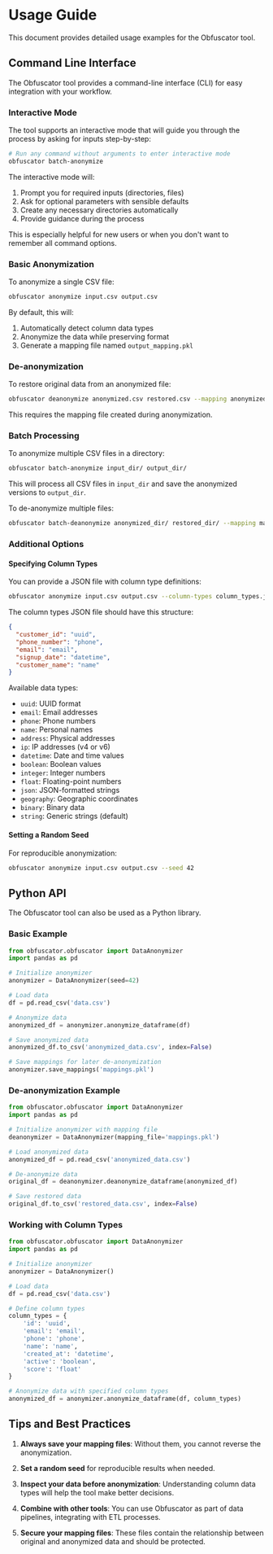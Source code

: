 # Usage Guide

This document provides detailed usage examples for the Obfuscator tool.

## Command Line Interface

The Obfuscator tool provides a command-line interface (CLI) for easy integration with your workflow.

### Interactive Mode

The tool supports an interactive mode that will guide you through the process by asking for inputs step-by-step:

```bash
# Run any command without arguments to enter interactive mode
obfuscator batch-anonymize
```

The interactive mode will:
1. Prompt you for required inputs (directories, files)
2. Ask for optional parameters with sensible defaults
3. Create any necessary directories automatically
4. Provide guidance during the process

This is especially helpful for new users or when you don't want to remember all command options.

### Basic Anonymization

To anonymize a single CSV file:

```bash
obfuscator anonymize input.csv output.csv
```

By default, this will:
1. Automatically detect column data types
2. Anonymize the data while preserving format
3. Generate a mapping file named `output_mapping.pkl`

### De-anonymization

To restore original data from an anonymized file:

```bash
obfuscator deanonymize anonymized.csv restored.csv --mapping anonymized_mapping.pkl
```

This requires the mapping file created during anonymization.

### Batch Processing

To anonymize multiple CSV files in a directory:

```bash
obfuscator batch-anonymize input_dir/ output_dir/
```

This will process all CSV files in `input_dir` and save the anonymized versions to `output_dir`.

To de-anonymize multiple files:

```bash
obfuscator batch-deanonymize anonymized_dir/ restored_dir/ --mapping mapping.pkl
```

### Additional Options

#### Specifying Column Types

You can provide a JSON file with column type definitions:

```bash
obfuscator anonymize input.csv output.csv --column-types column_types.json
```

The column types JSON file should have this structure:

```json
{
  "customer_id": "uuid",
  "phone_number": "phone",
  "email": "email",
  "signup_date": "datetime",
  "customer_name": "name"
}
```

Available data types:
- `uuid`: UUID format
- `email`: Email addresses
- `phone`: Phone numbers
- `name`: Personal names
- `address`: Physical addresses
- `ip`: IP addresses (v4 or v6)
- `datetime`: Date and time values
- `boolean`: Boolean values
- `integer`: Integer numbers
- `float`: Floating-point numbers
- `json`: JSON-formatted strings
- `geography`: Geographic coordinates
- `binary`: Binary data
- `string`: Generic strings (default)

#### Setting a Random Seed

For reproducible anonymization:

```bash
obfuscator anonymize input.csv output.csv --seed 42
```

## Python API

The Obfuscator tool can also be used as a Python library.

### Basic Example

```python
from obfuscator.obfuscator import DataAnonymizer
import pandas as pd

# Initialize anonymizer
anonymizer = DataAnonymizer(seed=42)

# Load data
df = pd.read_csv('data.csv')

# Anonymize data
anonymized_df = anonymizer.anonymize_dataframe(df)

# Save anonymized data
anonymized_df.to_csv('anonymized_data.csv', index=False)

# Save mappings for later de-anonymization
anonymizer.save_mappings('mappings.pkl')
```

### De-anonymization Example

```python
from obfuscator.obfuscator import DataAnonymizer
import pandas as pd

# Initialize anonymizer with mapping file
deanonymizer = DataAnonymizer(mapping_file='mappings.pkl')

# Load anonymized data
anonymized_df = pd.read_csv('anonymized_data.csv')

# De-anonymize data
original_df = deanonymizer.deanonymize_dataframe(anonymized_df)

# Save restored data
original_df.to_csv('restored_data.csv', index=False)
```

### Working with Column Types

```python
from obfuscator.obfuscator import DataAnonymizer
import pandas as pd

# Initialize anonymizer
anonymizer = DataAnonymizer()

# Load data
df = pd.read_csv('data.csv')

# Define column types
column_types = {
    'id': 'uuid',
    'email': 'email',
    'phone': 'phone',
    'name': 'name',
    'created_at': 'datetime',
    'active': 'boolean',
    'score': 'float'
}

# Anonymize data with specified column types
anonymized_df = anonymizer.anonymize_dataframe(df, column_types)
```

## Tips and Best Practices

1. **Always save your mapping files**: Without them, you cannot reverse the anonymization.

2. **Set a random seed** for reproducible results when needed.

3. **Inspect your data before anonymization**: Understanding column data types will help the tool make better decisions.

4. **Combine with other tools**: You can use Obfuscator as part of data pipelines, integrating with ETL processes.

5. **Secure your mapping files**: These files contain the relationship between original and anonymized data and should be protected.